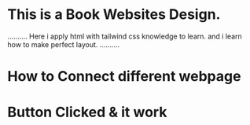 # This is a Book Websites Design. 
..........
Here i apply html with tailwind css knowledge to learn.
and i learn how to make perfect layout. 
..........

# How to Connect different webpage 
# Button Clicked & it work

